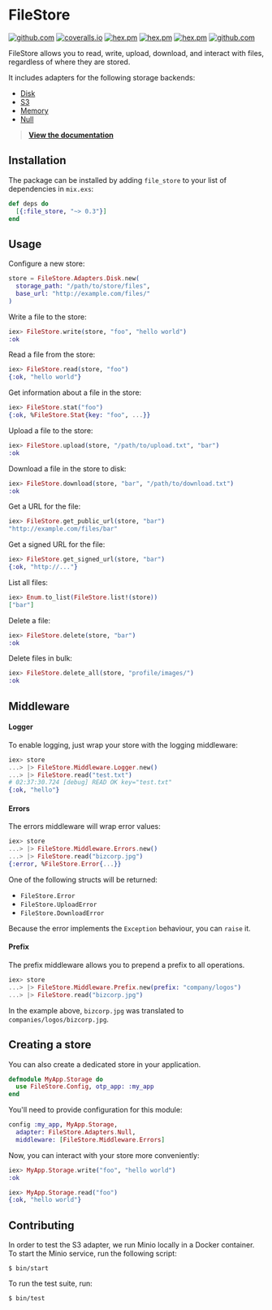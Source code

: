 # FileStore

[![github.com](https://img.shields.io/github/workflow/status/rzane/file_store/Build.svg)](https://github.com/rzane/file_store/actions?query=workflow%3ABuild)
[![coveralls.io](https://img.shields.io/coveralls/github/rzane/file_store.svg)](https://coveralls.io/github/rzane/file_store)
[![hex.pm](https://img.shields.io/hexpm/v/file_store.svg)](https://hex.pm/packages/file_store)
[![hex.pm](https://img.shields.io/hexpm/dt/file_store.svg)](https://hex.pm/packages/file_store)
[![hex.pm](https://img.shields.io/hexpm/l/file_store.svg)](https://hex.pm/packages/file_store)
[![github.com](https://img.shields.io/github/last-commit/rzane/file_store.svg)](https://github.com/rzane/file_store/commits/master)

FileStore allows you to read, write, upload, download, and interact with files, regardless of where they are stored.

It includes adapters for the following storage backends:

- [Disk](https://hexdocs.pm/file_store/FileStore.Adapters.Disk.html)
- [S3](https://hexdocs.pm/file_store/FileStore.Adapters.S3.html)
- [Memory](https://hexdocs.pm/file_store/FileStore.Adapters.Memory.html)
- [Null](https://hexdocs.pm/file_store/FileStore.Adapters.Null.html)

> [**View the documentation**](https://hexdocs.pm/file_store)

## Installation

The package can be installed by adding `file_store` to your list of dependencies in `mix.exs`:

```elixir
def deps do
  [{:file_store, "~> 0.3"}]
end
```

## Usage

Configure a new store:

```elixir
store = FileStore.Adapters.Disk.new(
  storage_path: "/path/to/store/files",
  base_url: "http://example.com/files/"
)
```

Write a file to the store:

```elixir
iex> FileStore.write(store, "foo", "hello world")
:ok
```

Read a file from the store:

```elixir
iex> FileStore.read(store, "foo")
{:ok, "hello world"}
```

Get information about a file in the store:

```elixir
iex> FileStore.stat("foo")
{:ok, %FileStore.Stat{key: "foo", ...}}
```

Upload a file to the store:

```elixir
iex> FileStore.upload(store, "/path/to/upload.txt", "bar")
:ok
```

Download a file in the store to disk:

```elixir
iex> FileStore.download(store, "bar", "/path/to/download.txt")
:ok
```

Get a URL for the file:

```elixir
iex> FileStore.get_public_url(store, "bar")
"http://example.com/files/bar"
```

Get a signed URL for the file:

```elixir
iex> FileStore.get_signed_url(store, "bar")
{:ok, "http://..."}
```

List all files:

```elixir
iex> Enum.to_list(FileStore.list!(store))
["bar"]
```

Delete a file:

```elixir
iex> FileStore.delete(store, "bar")
:ok
```

Delete files in bulk:

```elixir
iex> FileStore.delete_all(store, "profile/images/")
:ok
```

## Middleware

#### Logger

To enable logging, just wrap your store with the logging middleware:

```elixir
iex> store
...> |> FileStore.Middleware.Logger.new()
...> |> FileStore.read("test.txt")
# 02:37:30.724 [debug] READ OK key="test.txt"
{:ok, "hello"}
```

#### Errors

The errors middleware will wrap error values:

```elixir
iex> store
...> |> FileStore.Middleware.Errors.new()
...> |> FileStore.read("bizcorp.jpg")
{:error, %FileStore.Error{...}}
```

One of the following structs will be returned:

- `FileStore.Error`
- `FileStore.UploadError`
- `FileStore.DownloadError`

Because the error implements the `Exception` behaviour, you can `raise` it.

#### Prefix

The prefix middleware allows you to prepend a prefix to all operations.

```elixir
iex> store
...> |> FileStore.Middleware.Prefix.new(prefix: "company/logos")
...> |> FileStore.read("bizcorp.jpg")
```

In the example above, `bizcorp.jpg` was translated to `companies/logos/bizcorp.jpg`.

## Creating a store

You can also create a dedicated store in your application.

```elixir
defmodule MyApp.Storage do
  use FileStore.Config, otp_app: :my_app
end
```

You'll need to provide configuration for this module:

```elixir
config :my_app, MyApp.Storage,
  adapter: FileStore.Adapters.Null,
  middleware: [FileStore.Middleware.Errors]
```

Now, you can interact with your store more conveniently:

```elixir
iex> MyApp.Storage.write("foo", "hello world")
:ok

iex> MyApp.Storage.read("foo")
{:ok, "hello world"}
```

## Contributing

In order to test the S3 adapter, we run Minio locally in a Docker container. To start the Minio
service, run the following script:

    $ bin/start

To run the test suite, run:

    $ bin/test
